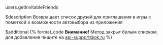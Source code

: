 users.getInvitableFriends

$description
Возвращает список друзей для приглашения в игры с пометкой о возможности автовыбора из приложения

$additional
{% format_code **Внимание!** Метод закрыт белым списком, для добавления пишите на api-support@ok.ru %}